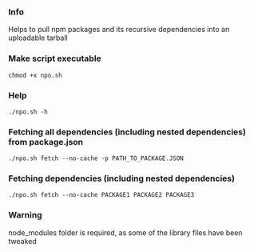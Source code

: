 ### Info
Helps to pull npm packages and its recursive dependencies into an uploadable tarball 

### Make script executable
```
chmod +x npo.sh
```

### Help
```
./npo.sh -h
```

### Fetching all dependencies (including nested dependencies) from package.json
```
./npo.sh fetch --no-cache -p PATH_TO_PACKAGE.JSON
```

### Fetching dependencies (including nested dependencies) 
```
./npo.sh fetch --no-cache PACKAGE1 PACKAGE2 PACKAGE3
```

### Warning
node_modules folder is required, as some of the library files have been tweaked
